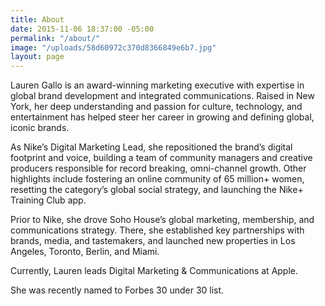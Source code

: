 ```yaml
---
title: About
date: 2015-11-06 18:37:00 -05:00
permalink: "/about/"
image: "/uploads/58d60972c370d8366849e6b7.jpg"
layout: page
---
```


Lauren Gallo is an award-winning marketing executive with expertise in global brand development and integrated communications. Raised in New York, her deep understanding and passion for culture, technology, and entertainment has helped steer her career in growing and defining global, iconic brands.  

As Nike’s Digital Marketing Lead, she repositioned the brand’s digital footprint and voice, building a team of community managers and creative producers responsible for record breaking, omni-channel growth. Other highlights include fostering an online community of 65 million+ women, resetting the category’s global social strategy, and launching the Nike+ Training Club app. 

Prior to Nike, she drove Soho House’s global marketing, membership, and communications strategy. There, she established key partnerships with brands, media, and tastemakers, and launched new properties in Los Angeles, Toronto, Berlin, and Miami. 

Currently, Lauren leads Digital Marketing & Communications at Apple. 

She was recently named to Forbes 30 under 30 list.
